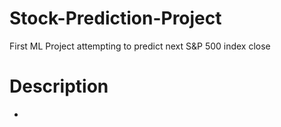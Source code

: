 # Stock-Prediction-Project
First ML Project attempting to predict next S&amp;P 500 index close

# Description
* 
